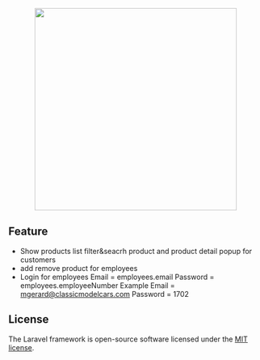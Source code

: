 <p align="center"><img src="https://res.cloudinary.com/dtfbvvkyp/image/upload/v1566331377/laravel-logolockup-cmyk-red.svg" width="400"></p>

## Feature

- Show products list filter&seacrh product and product detail popup for customers
- add remove product for employees
- Login for employees
    Email = employees.email 
    Password = employees.employeeNumber
Example
    Email = mgerard@classicmodelcars.com
    Password = 1702

## License

The Laravel framework is open-source software licensed under the [MIT license](https://opensource.org/licenses/MIT).
